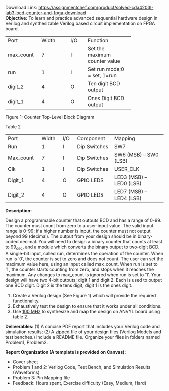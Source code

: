 Download Link: https://assignmentchef.com/product/solved-cda4203l-lab3-bcd-counter-and-fpga-download
<br>
<strong>Objective:  </strong>To learn and practice advanced sequential hardware design in Verilog and synthesizable Verilog based circuit implementation on FPGA board.




<table>

 <tbody>

  <tr>

   <td width="91">Port</td>

   <td width="77">Width</td>

   <td width="38">I/O</td>

   <td width="130">Function</td>

  </tr>

  <tr>

   <td width="91">max_count</td>

   <td width="77">7</td>

   <td width="38">I</td>

   <td width="130">Set the maximum counter value</td>

  </tr>

  <tr>

   <td width="91">run</td>

   <td width="77">1</td>

   <td width="38">I</td>

   <td width="130">Set run mode;0 = set, 1=run</td>

  </tr>

  <tr>

   <td width="91">digit_2</td>

   <td width="77">4</td>

   <td width="38">O</td>

   <td width="130">Ten digit BCD output</td>

  </tr>

  <tr>

   <td width="91">digit_1</td>

   <td width="77">4</td>

   <td width="38">O</td>

   <td width="130">Ones Digit BCD output</td>

  </tr>

 </tbody>

</table>




Figure 1: Counter Top-Level Block Diagram

Table 2

<table>

 <tbody>

  <tr>

   <td width="101">Port</td>

   <td width="59">Width</td>

   <td width="38">I/O</td>

   <td width="116">Component</td>

   <td width="222">Mapping</td>

  </tr>

  <tr>

   <td width="101">Run</td>

   <td width="59">1</td>

   <td width="38">I</td>

   <td width="116">Dip Switches</td>

   <td width="222">SW7</td>

  </tr>

  <tr>

   <td width="101">Max_count</td>

   <td width="59">7</td>

   <td width="38">I</td>

   <td width="116">Dip Switches</td>

   <td width="222">SW6 (MSB) – SW0 (LSB)</td>

  </tr>

  <tr>

   <td width="101">Clk</td>

   <td width="59">1</td>

   <td width="38">I</td>

   <td width="116">Dip Switches</td>

   <td width="222">USER_CLK</td>

  </tr>

  <tr>

   <td width="101">Digit_1</td>

   <td width="59">4</td>

   <td width="38">O</td>

   <td width="116">GPIO LEDS</td>

   <td width="222">LED3 (MSB) – LED0 (LSB)</td>

  </tr>

  <tr>

   <td width="101">Digit_2</td>

   <td width="59">4</td>

   <td width="38">O</td>

   <td width="116">GPIO LEDS</td>

   <td width="222">LED7 (MSB) – LED4 (LSB)</td>

  </tr>

 </tbody>

</table>




<strong>Description: </strong>

Design a programmable counter that outputs BCD and has a range of 0-99. The counter must count from zero to a user-input value. The valid input range is 0-99; if a higher number is input, the counter must not output beyond 99 (decimal). The output from your design should be in binary-coded decimal. You will need to design a binary counter that counts at least to 99<sub>dec</sub>, and a module which converts the binary output to two-digit BCD. A single-bit input, called run, determines the operation of the counter. When run is ‘0’, the counter is set to zero and does not count. The user can set the maximum value here, using an input called max_count. When run is set to ‘1’, the counter starts counting from zero, and stops when it reaches the maximum. Any changes to max_count is ignored when run is set to ‘1’. Your design will have two 4-bit outputs; digit 1 and digit 2. Each is used to output one BCD digit. Digit 2 is the tens digit, digit 1 is the ones digit.

<ol>

 <li>Create a Verilog design (See Figure 1) which will provide the required functionality.</li>

 <li> Exhaustively test the design to ensure that it works under all conditions.</li>

 <li>Use <u>100 MHz</u> to synthesize and map the design on ANVYL board using table 2.</li>

</ol>

<strong>Deliverables: </strong>(1) A concise PDF report that includes your Verilog code and simulation results; (2) A zipped file of your design files (Verilog Models and test benches.) Include a README file. Organize your files in folders named Problem1, Problem2.

<strong>Report Organization (A template is provided on Canvas):</strong>

<ul>

 <li>Cover sheet</li>

 <li>Problem 1 and 2: Verilog Code, Test Bench, and Simulation Results (Waveforms)</li>

 <li>Problem 3: Pin Mapping file</li>

 <li>Feedback: Hours spent, Exercise difficulty (Easy, Medium, Hard)</li>

</ul>

<strong> </strong>